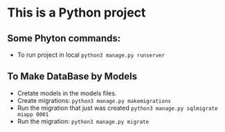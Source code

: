 # This is a Python project

## Some Phyton commands:
* To run project in local `python3 manage.py runserver`

## To Make DataBase by Models
* Cretate models in the models files.
* Create migrations: `python3 manage.py makemigrations`
* Run the migration that just was created `python3 manage.py sqlmigrate miapp 0001`
* Run the migration: `python3 manage.py migrate`